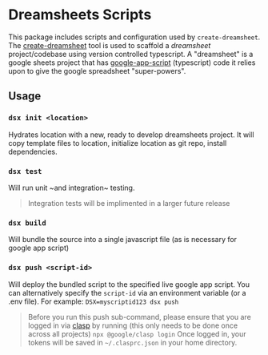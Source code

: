 # Dreamsheets Scripts

This package includes scripts and configuration used by `create-dreamsheet`. The [create-dreamsheet](https://github.com/product-os/create-dreamsheet) tool is used to scaffold a _dreamsheet_ project/codebase using version controlled typescript. A "dreamsheet" is a google sheets project that has [google-app-script](https://developers.google.com/apps-script/guides/sheets) (typescript) code it relies upon to give the google spreadsheet "super-powers".

## Usage

### `dsx init <location>`
Hydrates location with a new, ready to develop dreamsheets project. It will copy template files to location, initialize location as git repo, install dependencies. 


### `dsx test`
Will run unit ~and integration~ testing. 
> Integration tests will be implimented in a larger future release


### `dsx build`
Will bundle the source into a single javascript file (as is necessary for google app script)

### `dsx push <script-id>`
Will deploy the bundled script to the specified live google app script. 
You can alternatively specify the `script-id` via an environment variable (or a .env file). For example:
```DSX=myscriptid123 dsx push```

> Before you run this push sub-command, please ensure that you are logged in via [clasp](https://github.com/google/clasp) by running (this only needs to be done once across all projects)
> ```npx @google/clasp login```
> Once logged in, your tokens will be saved in `~/.clasprc.json` in your home directory.
